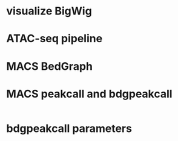 # visualize BigWig
# ATAC-seq pipeline
# MACS BedGraph
# MACS peakcall and bdgpeakcall
```
```
# bdgpeakcall parameters
<!--stackedit_data:
eyJoaXN0b3J5IjpbLTE5MjQ1MzY5MDIsOTU3NjMyNThdfQ==
-->